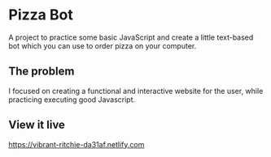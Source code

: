 # Pizza Bot

A project to practice some basic JavaScript and create a little text-based bot which you can use to order pizza on your computer.

## The problem

I focused on creating a functional and interactive website for the user, while practicing executing good Javascript.

## View it live

https://vibrant-ritchie-da31af.netlify.com
